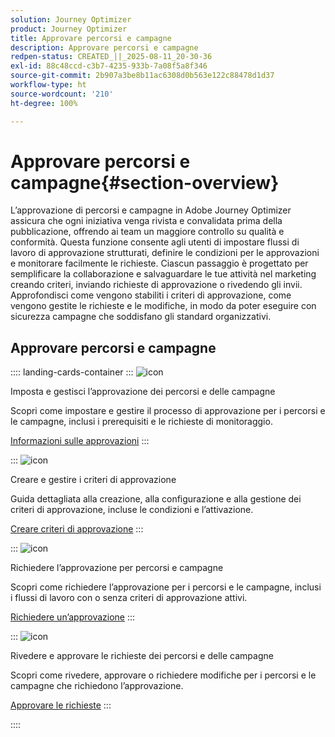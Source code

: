 ```yaml
---
solution: Journey Optimizer
product: Journey Optimizer
title: Approvare percorsi e campagne
description: Approvare percorsi e campagne
redpen-status: CREATED_||_2025-08-11_20-30-36
exl-id: 88c48ccd-c3b7-4235-933b-7a08f5a8f346
source-git-commit: 2b907a3be8b11ac6308d0b563e122c88478d1d37
workflow-type: ht
source-wordcount: '210'
ht-degree: 100%

---
```


# Approvare percorsi e campagne{#section-overview}

L’approvazione di percorsi e campagne in Adobe Journey Optimizer assicura che ogni iniziativa venga rivista e convalidata prima della pubblicazione, offrendo ai team un maggiore controllo su qualità e conformità. Questa funzione consente agli utenti di impostare flussi di lavoro di approvazione strutturati, definire le condizioni per le approvazioni e monitorare facilmente le richieste. Ciascun passaggio è progettato per semplificare la collaborazione e salvaguardare le tue attività nel marketing creando criteri, inviando richieste di approvazione o rivedendo gli invii. Approfondisci come vengono stabiliti i criteri di approvazione, come vengono gestite le richieste e le modifiche, in modo da poter eseguire con sicurezza campagne che soddisfano gli standard organizzativi.

## Approvare percorsi e campagne

:::: landing-cards-container
:::
![icon](https://cdn.experienceleague.adobe.com/icons/book.svg)

Imposta e gestisci l’approvazione dei percorsi e delle campagne

Scopri come impostare e gestire il processo di approvazione per i percorsi e le campagne, inclusi i prerequisiti e le richieste di monitoraggio.

[Informazioni sulle approvazioni](../using/test-approve/gs-approval.md)
:::

:::
![icon](https://cdn.experienceleague.adobe.com/icons/gear.svg)

Creare e gestire i criteri di approvazione

Guida dettagliata alla creazione, alla configurazione e alla gestione dei criteri di approvazione, incluse le condizioni e l’attivazione.

[Creare criteri di approvazione](../using/test-approve/approval-policies.md)
:::

:::
![icon](https://cdn.experienceleague.adobe.com/icons/list-check.svg)

Richiedere l’approvazione per percorsi e campagne

Scopri come richiedere l’approvazione per i percorsi e le campagne, inclusi i flussi di lavoro con o senza criteri di approvazione attivi.

[Richiedere un’approvazione](../using/test-approve/request-approval.md)
:::

:::
![icon](https://cdn.experienceleague.adobe.com/icons/shield-halved.svg)

Rivedere e approvare le richieste dei percorsi e delle campagne

Scopri come rivedere, approvare o richiedere modifiche per i percorsi e le campagne che richiedono l’approvazione.

[Approvare le richieste](../using/test-approve/review-approve-request.md)
:::

::::
